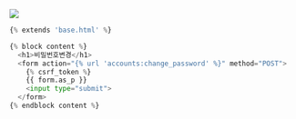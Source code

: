 ![](C:\Users\SSAFY\AppData\Roaming\marktext\images\2022-09-08-14-24-16-image.png)

```python
{% extends 'base.html' %}

{% block content %}
  <h1>비밀번호변경</h1>
  <form action="{% url 'accounts:change_password' %}" method="POST">
    {% csrf_token %}
    {{ form.as_p }}
    <input type="submit">
  </form>
{% endblock content %}
```
